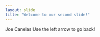 ```yaml
---
layout: slide
title: "Welcome to our second slide!"
---
```

Joe Canelas
Use the left arrow to go back!
